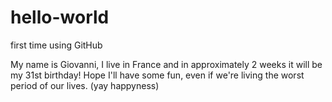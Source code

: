 # hello-world
first time using GitHub

My name is Giovanni, I live in France and in approximately 2 weeks it will be my 31st birthday!
Hope I'll have some fun, even if we're living the worst period of our lives. (yay  happyness)

